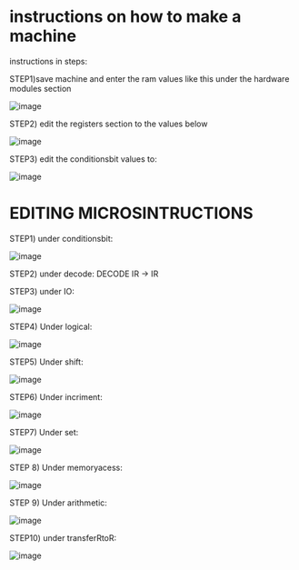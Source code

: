# instructions on how to make a machine

instructions in steps:


STEP1)save machine and enter the ram values like this under the hardware modules section


![image](https://github.com/tanaymalik/cpusim/assets/86181483/fe65038a-46f2-45a7-b199-fa28b44fe046)



STEP2) edit the registers section to the values below

![image](https://github.com/tanaymalik/cpusim/assets/86181483/658d7643-8eee-443c-8101-28e32b55a55c)


STEP3) edit the conditionsbit values to:

![image](https://github.com/tanaymalik/cpusim/assets/86181483/3af96f0a-82f8-4915-ac08-3667b5d1aec2)


# EDITING MICROSINTRUCTIONS
STEP1) under conditionsbit:

![image](https://github.com/tanaymalik/cpusim/assets/86181483/e97deec6-770c-4dd1-a541-374f865e9171)


STEP2) under decode:
DECODE IR -> IR



STEP3) under IO:

![image](https://github.com/tanaymalik/cpusim/assets/86181483/e64f5cd7-c61a-4294-b068-56479db0136c)


STEP4) Under logical:


![image](https://github.com/tanaymalik/cpusim/assets/86181483/f3c62c22-d962-4e2d-81ab-aea61f71ea50)


STEP5) Under shift:


![image](https://github.com/tanaymalik/cpusim/assets/86181483/3beb2ceb-6fbf-4b56-bb97-8ad3f04c641c)


STEP6) Under incriment:


![image](https://github.com/tanaymalik/cpusim/assets/86181483/6e0b45b9-96a0-4927-bdc4-8beb2fd49fe2)



STEP7) Under set:

![image](https://github.com/tanaymalik/cpusim/assets/86181483/b1f9ac32-4268-4843-b412-81d88a19a3d2)


STEP 8) Under memoryacess:


![image](https://github.com/tanaymalik/cpusim/assets/86181483/da9e5aca-cdf7-4a82-8f7b-ed55ce7a9a39)


STEP 9) Under arithmetic:

![image](https://github.com/tanaymalik/cpusim/assets/86181483/b3d45df5-625f-4c53-98f3-c6fa693c4e84)



STEP10) under transferRtoR:

![image](https://github.com/tanaymalik/cpusim/assets/86181483/9459d4d2-ca7c-499b-81ff-0d11c5e165ec)




















